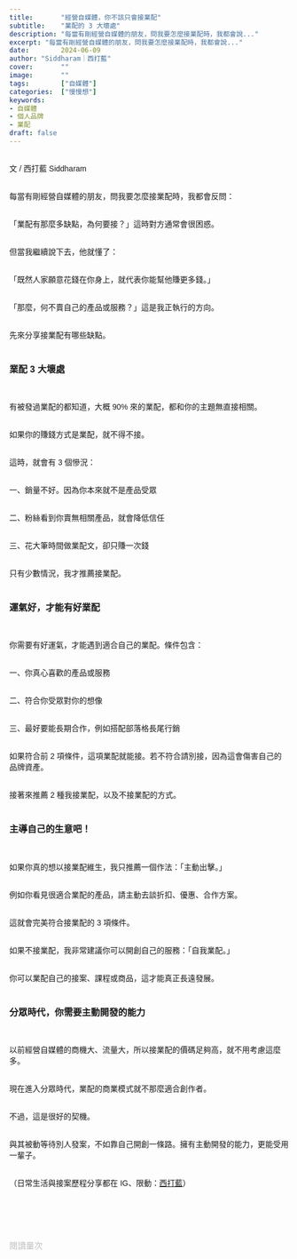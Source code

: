 ```yaml
---
title:       "經營自媒體，你不該只會接業配"
subtitle:    "業配的 3 大壞處"
description: "每當有剛經營自媒體的朋友，問我要怎麼接業配時，我都會說..."
excerpt: "每當有剛經營自媒體的朋友，問我要怎麼接業配時，我都會說..."
date:        2024-06-09
author: "Siddharam｜西打藍"
cover:       ""
image:       ""
tags:        ["自媒體"]
categories:  ["慢慢想"]
keywords:
- 自媒體
- 個人品牌
- 業配
draft: false
---
```


<article style="font-family: 'Noto Sans TC', '微軟正黑體', sans-serif; font-weight: 300;">

<br>文 / 西打藍 Siddharam<br><br>

每當有剛經營自媒體的朋友，問我要怎麼接業配時，我都會反問：<br><br>

「業配有那麼多缺點，為何要接？」這時對方通常會很困惑。<br><br>

但當我繼續說下去，他就懂了：<br><br>

「既然人家願意花錢在你身上，就代表你能幫他賺更多錢。」<br><br>

「那麼，何不賣自己的產品或服務？」這是我正執行的方向。<br><br>

先來分享接業配有哪些缺點。<br><br>


<h3 class="article-h1-color">業配 3 大壞處</h3><br>

有被發過業配的都知道，大概 90% 來的業配，都和你的主題無直接相關。<br><br>

如果你的賺錢方式是業配，就不得不接。<br><br>

這時，就會有 3 個慘況：<br><br>

一、銷量不好。因為你本來就不是產品受眾<br><br>

二、粉絲看到你賣無相關產品，就會降低信任<br><br>

三、花大筆時間做業配文，卻只賺一次錢<br><br>

只有少數情況，我才推薦接業配。<br><br>


<h3 class="article-h1-color">運氣好，才能有好業配</h3><br>

你需要有好運氣，才能遇到適合自己的業配。條件包含：<br><br>

一、你真心喜歡的產品或服務<br><br>

二、符合你受眾對你的想像<br><br>

三、最好要能長期合作，例如搭配部落格長尾行銷<br><br>

如果符合前 2 項條件，這項業配就能接。若不符合請別接，因為這會傷害自己的品牌資產。<br><br>

接著來推薦 2 種我接業配，以及不接業配的方式。<br><br>


<h3 class="article-h1-color">主導自己的生意吧！</h3><br>

如果你真的想以接業配維生，我只推薦一個作法：「主動出擊。」<br><br>

例如你看見很適合業配的產品，請主動去談折扣、優惠、合作方案。<br><br>

這就會完美符合接業配的 3 項條件。<br><br>

如果不接業配，我非常建議你可以開創自己的服務：「自我業配。」<br><br>

你可以業配自己的接案、課程或商品，這才能真正長遠發展。<br><br>


<h3 class="article-h1-color">分眾時代，你需要主動開發的能力</h3><br>

以前經營自媒體的商機大、流量大，所以接業配的價碼足夠高，就不用考慮這麼多。<br><br>

現在進入分眾時代，業配的商業模式就不那麼適合創作者。<br><br>

不過，這是很好的契機。<br><br>

與其被動等待別人發案，不如靠自己開創一條路。擁有主動開發的能力，更能受用一輩子。<br><br>


<!-- 
<!-- 案例 > 證明案例 > 壞處 > 怎麼改變（列步驟） > 結語總結金句 -->


（日常生活與接案歷程分享都在 IG、限動：<a href="https://www.instagram.com/sidd.blue/" target="_blank">西打藍</a>）<br><br>

<!-- <h3 class="article-h1-color"></h3><br> -->





<br><br><br>

</article>

<div style="color: #bfbfbf; font-size: 15px;" id="busuanzi_container_page_pv">
  閱讀量<span id="busuanzi_value_page_pv"></span>次
</div>

<script src="../../js/post.js"></script>
